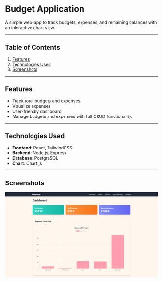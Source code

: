 # Budget Application

A simple web-app to track budgets, expenses, and remaining balances with an interactive chart view.

---

## Table of Contents

1. [Features](#features)  
2. [Technologies Used](#technologies-used)  
3. [Screenshots](#screenshots)  

---

## Features

- Track total budgets and expenses.  
- Visualize expenses
- User-friendly dashboard 
- Manage budgets and expenses with full CRUD functionality. 
---

## Technologies Used

- **Frontend**: React, TailwindCSS  
- **Backend**: Node.js, Express  
- **Database**: PostgreSQL  
- **Chart**: Chart.js  

---

## Screenshots

![Dashboard Screenshot](/frontend/budget/src/assets/dashboard.png)
